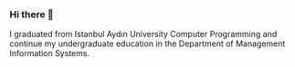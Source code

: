 ### Hi there 👋


I graduated from Istanbul Aydın University Computer Programming and continue my undergraduate education in the Department of Management Information Systems.


<!--
**Anilduz/anilduz** is a ✨ _special_ ✨ repository because its `README.md` (this file) appears on your GitHub profile.

If you have a talent, show it to everyone so that everyone knows who you are.

- 🌱 I’m currently learning HTML,CSS,Pure Javascript, C#, Java, .net Core, MSSQL, Object Oriented Programming on Backend Development

